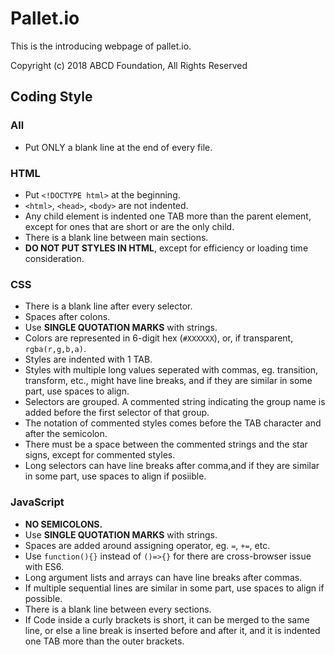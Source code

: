 # Pallet.io
This is the introducing webpage of pallet.io.

Copyright (c) 2018 ABCD Foundation, All Rights Reserved

## Coding Style
### All
* Put ONLY a blank line at the end of every file.

### HTML
* Put `<!DOCTYPE html>` at the beginning.
* `<html>`, `<head>`, `<body>` are not indented.
* Any child element is indented one TAB more than the parent element, except for ones that are short or are the only child.
* There is a blank line between main sections.
* **DO NOT PUT STYLES IN HTML**, except for efficiency or loading time consideration.

### CSS
* There is a blank line after every selector.
* Spaces after colons.
* Use **SINGLE QUOTATION MARKS** with strings.
* Colors are represented in 6-digit hex (`#XXXXXX`), or, if transparent, `rgba(r,g,b,a)`.
* Styles are indented with 1 TAB.
* Styles with multiple long values seperated with commas, eg. transition, transform, etc., might have line breaks, and if they are similar in some part, use spaces to align.
* Selectors are grouped. A commented string indicating the group name is added before the first selector of that group.
* The notation of commented styles comes before the TAB character and after the semicolon.
* There must be a space between the commented strings and the star signs, except for commented styles.
* Long selectors can have line breaks after comma,and if they are similar in some part, use spaces to align if posiible.

### JavaScript
* **NO SEMICOLONS.**
* Use **SINGLE QUOTATION MARKS** with strings.
* Spaces are added around assigning operator, eg. `=`, `+=`, etc.
* Use `function(){}` instead of `()=>{}` for there are cross-browser issue with ES6.
* Long argument lists and arrays can have line breaks after commas.
* If multiple sequential lines are similar in some part, use spaces to align if possible.
* There is a blank line between every sections.
* If Code inside a curly brackets is short, it can be merged to the same line, or else a line break is inserted before and after it, and it is indented one TAB more than the outer brackets.
